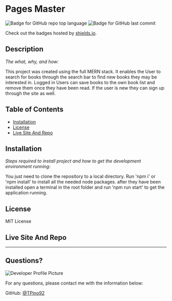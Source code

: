 # Pages Master
  ![Badge for GitHub repo top language](https://img.shields.io/github/languages/top/Tpino92/Pages-Master?style=flat&logo=appveyor) ![Badge for GitHub last commit](https://img.shields.io/github/last-commit/Tpino92/Pages-Master?style=flat&logo=appveyor)
  
  Check out the badges hosted by [shields.io](https://shields.io/).
  
  
  ## Description 
  
  *The what, why, and how:* 
  
  This project was created using the full MERN stack. It enables the User to search for books through the search bar to find new books they may be interested in. Logged in Users can save books to the own book list and remove them once they have been read. If the user is new they can sign up through the site as well.
  ## Table of Contents
  * [Installation](#installation)
  * [License](#license)
  * [Live Site And  Repo](#live-site-and-repo)
  
  ## Installation
  
  *Steps required to install project and how to get the development environment running:*
  
  You just need to clone the repository to a local directory. Run 'npm i' or 'npm install' to install all the needed node packages. after they have been installed open a terminal in the root folder and run 'npm run start' to get the application running.
  
  ## License
  
  MIT License  
    
  ## Live Site And  Repo
  
  
  ---
  
  ## Questions?
  
  ![Developer Profile Picture](https://avatars1.githubusercontent.com/u/67513132?v=4) 
  
  For any questions, please contact me with the information below:
 
  GitHub: [@TPino92](https://api.github.com/users/TPino92)
  